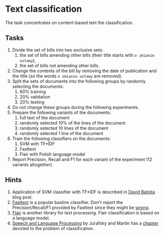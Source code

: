 # Text classification

The task concentrates on content-based text the classification.


## Tasks

1. Divide the set of bills into two exclusive sets:
   1. the set of bills amending other bills (their title starts with `o zmianie ustawy`),
   1. the set of bills not amending other bills.
1. Change the contents of the bill by removing the date of publication and the title (so the words `o zmianie ustawy`
   are removed).
1. Split the sets of documents into the following groups by randomly selecting the documents:
   1. 60% training
   1. 20% validation
   1. 20% testing
1. Do not change these groups during the following experiments.
1. Prepare the following variants of the documents:
   1. full text of the document
   1. randomly selected 10% of the lines of the document
   1. randomly selected 10 lines of the document
   1. randomly selected 1 line of the document
1. Train the following classifiers on the documents:
   1. SVM with TF•IDF
   1. Fasttext
   1. Flair with Polish language model
1. Report Precision, Recall and F1 for each variant of the experiment (12 variants altogether).


## Hints


1. Application of SVM classifier with TF•IDF is described in 
   [David Batista](http://www.davidsbatista.net/blog/2017/04/01/document_classification/) blog post.
1. [Fasttext](https://fasttext.cc/) is a popular basline classifier. Don't report the Precision/Recall/F1 provided by
   Fasttext since they might be [wrong](https://github.com/facebookresearch/fastText/issues/261).
1. [Flair](https://towardsdatascience.com/text-classification-with-state-of-the-art-nlp-library-flair-b541d7add21f) 
   is another library for text processing. Flair classification is based on a language model.
1. [Speech and Language Processing](https://web.stanford.edu/~jurafsky/slp3/) by Jurafsky and Martin 
   has a [chapter](https://web.stanford.edu/~jurafsky/slp3/4.pdf) devoted to the problem of classification.
